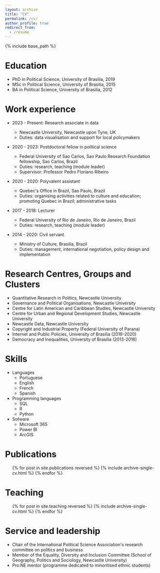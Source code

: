 ```yaml
---
layout: archive
title: "CV"
permalink: /cv/
author_profile: true
redirect_from:
  - /resume
---
```


{% include base_path %}

Education
======
* PhD in Political Science, University of Brasilia, 2019
* MSc in Political Science, University of Brasilia, 2015
* BA in Political Science, University of Brasilia, 2012

Work experience
======
* 2023 - Present: Research associate in data
  * Newcastle University, Newcastle upon Tyne, UK
  * Duties: data visualisation and support for local policymakers

* 2020 - 2023: Postdoctoral fellow in political science
  * Federal University of Sao Carlos, Sao Paulo Research Foundation fellowship, Sao Carlos, Brazil
  * Duties: research, teaching (module leader)
  * Supervisor: Professor Pedro Floriano Ribeiro

* 2020 - 2020: Polyvalent assistant
  * Quebec's Office in Brazil, Sao Paulo, Brazil
  * Duties: organising activities related to culture and education; promoting Quebec in Brazil; administrative tasks
    
* 2017 - 2018: Lecturer
  * Federal University of Rio de Janeiro, Rio de Janeiro, Brazil
  * Duties: research, teaching (module leader)
 
* 2014 - 2020: Civil servant
  * Ministry of Culture, Brasilia, Brazil
  * Duties: management, international negotiation, policy design and implementation

Research Centres, Groups and Clusters
======
* Quantitative Research in Politics, Newcastle University 
* Governance and Political Organisations, Newcastle University
* Centre for Latin American and Caribbean Studies, Newcastle University
* Centre for Urban and Regional Development Studies, Newcastle University
* Newcastle Data, Newcastle University
* Copyright and Industrial Property (Federal University of Parana)
* Internet and Public Policies, University of Brasilia (2019-2020)
* Democracy and Inequalities, University of Brasilia (2013-2016)
  

  
Skills
======
* Languages
  * Portuguese
  * English
  * French
  * Spanish
* Programming languages
  * SQL
  * R
  * Python
* Sofware
  * Microsoft 365
  * Power BI
  * ArcGIS

Publications
======
  <ul>{% for post in site.publications reversed %}
    {% include archive-single-cv.html %}
  {% endfor %}</ul>
  
Teaching
======
  <ul>{% for post in site.teaching reversed %}
    {% include archive-single-cv.html %}
  {% endfor %}</ul>
  
Service and leadership
======
* Chair of the International Political Science Association's research committee on politics and business
* Member of the Equality, Diversity and Inclusion Committee (School of Geography, Politics and Sociology, Newcastle University)
* Pro:NE mentor (programme dedicated to minoritised ethnic students)  
